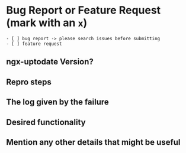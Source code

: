 <!--
IF YOU DON'T FILL OUT THE FOLLOWING INFORMATION YOUR ISSUE MIGHT BE CLOSED WITHOUT INVESTIGATING
-->

# Bug Report or Feature Request (mark with an `x`)

```
- [ ] bug report -> please search issues before submitting
- [ ] feature request
```

## ngx-uptodate Version?

<!--
> Version of 'ngx-uptodate' your are using
-->

## Repro steps

<!--
Simple steps to reproduce this bug.
Please include: commands run, packages added, related code changes.
A link to a sample repo would help too.
-->

## The log given by the failure
<!-- Normally this include a stack trace and some more information. -->

## Desired functionality

<!--
What would like to see implemented?
What is the usecase?
-->

## Mention any other details that might be useful
<!-- Please include a link to the repo if this is related to an OSS project. -->
